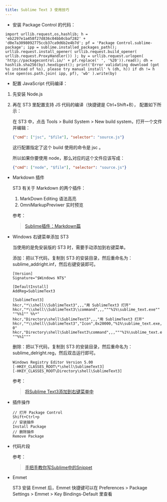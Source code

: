 ```yaml
---
title: Sublime Text 3 使用技巧
---
```


- 安装 Package Control 的代码：

```shell
import urllib.request,os,hashlib; h = 'eb2297e1a458f27d836c04bb0cbaf282' + 'd0e7a3098092775ccb37ca9d6b2e4b7d'; pf = 'Package Control.sublime-package'; ipp = sublime.installed_packages_path(); urllib.request.install_opener( urllib.request.build_opener( urllib.request.ProxyHandler()) ); by = urllib.request.urlopen( 'http://packagecontrol.io/' + pf.replace(' ', '%20')).read(); dh = hashlib.sha256(by).hexdigest(); print('Error validating download (got %s instead of %s), please try manual install' % (dh, h)) if dh != h else open(os.path.join( ipp, pf), 'wb' ).write(by)
```

- 配置 JavaScript 代码编译：

1. 先安装 Node.js
1. 再在 ST3 里配置支持 JS 代码的编译（快捷键是 Ctrl+Shift+B）， 配置如下所示：

    在 ST3 中，点击 Tools > Build System > New build system，打开一个文件并编辑：

    ```json
    {"cmd": ["jsc", "$file"], "selector": "source.js"}
    ```

    这行配置指定了这个 build 使用的命令是 jsc 。

    所以如果你要使用 node，那么对应的这个文件应该写成：

    ```json
    {"cmd": ["node", "$file"], "selector": "source.js"}
    ```

- Markdown 插件

    ST3 有关于 Markdown 的两个插件：

    1. MarkDown Editing 语法高亮
    2. OmniMarkupPreviwer 实时预览

    参考：
    > [Sublime插件：Markdown篇](http://www.jianshu.com/p/aa30cc25c91b)

- Windows 右键菜单添加 ST3

    当使用的是免安装版的 ST3 时，需要手动添加到右键菜单。

    添加：把以下代码，复制到 ST3 的安装目录，然后重命名为：sublime_addright.inf，然后右键安装即可。

    ```shell
    [Version]
    Signature="$Windows NT$"

    [DefaultInstall]
    AddReg=SublimeText3

    [SublimeText3]
    hkcr,"*\\shell\\SublimeText3",,,"用 SublimeText3 打开"
    hkcr,"*\\shell\\SublimeText3\\command",,,"""%1%\sublime_text.exe"" ""%%1"" %%*"
    hkcr,"Directory\shell\SublimeText3",,,"用 SublimeText3 打开"
    hkcr,"*\\shell\\SublimeText3","Icon",0x20000,"%1%\sublime_text.exe, 0"
    hkcr,"Directory\shell\SublimeText3\command",,,"""%1%\sublime_text.exe"" ""%%1"""
    ```

    删除：把以下代码，复制到 ST3 的安装目录，然后重命名为：sublime_delright.reg，然后双击运行即可。

    ```shell
    Windows Registry Editor Version 5.00
    [-HKEY_CLASSES_ROOT\*\shell\SublimeText3]
    [-HKEY_CLASSES_ROOT\Directory\shell\SublimeText3]
    ```

    参考：
    > [将Sublime Text3添加到右键菜单中](http://my.oschina.net/adairs/blog/466777)

- 插件操作

    ```shell
    // 打开 Package Control
    Shift+Ctrl+p
    // 安装插件
    Install Package
    // 删除插件
    Remove Package
    ```

- 代码片段

    参考：
    > [手把手教你写Sublime中的Snippet](http://www.jianshu.com/p/356bd7b2ea8e)

- Emmet

    ST3 安装 Emmet 后，Emmet 快捷键可以在 Preferences > Package Settings > Emmet > Key Bindings-Default 里查看
